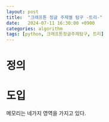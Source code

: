 ```yaml
---
layout: post
title:  "크래프톤 정글 주제별 탐구 -트리-"
date:   2024-07-11 16:30:00 +0900
categories: algorithm
tags: [python, 크래프톤정글주제탐구, 트리]
---
```



# 정의


# 도입
메모리는 네가지 영역을 가지고 있다.

